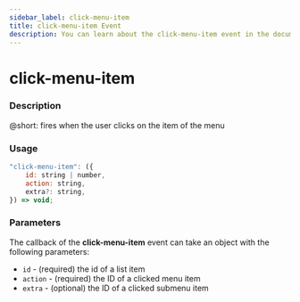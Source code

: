 ```yaml
---
sidebar_label: click-menu-item
title: click-menu-item Event
description: You can learn about the click-menu-item event in the documentation of the DHTMLX JavaScript To Do List library. Browse developer guides and API reference, try out code examples and live demos, and download a free 30-day evaluation version of DHTMLX To Do List.
---
```


# click-menu-item

### Description

@short: fires when the user clicks on the item of the menu

### Usage

~~~js
"click-menu-item": ({
    id: string | number,
    action: string,
    extra?: string,
}) => void;
~~~

### Parameters

The callback of the **click-menu-item** event can take an object with the following parameters:

- `id` - (required) the id of a list item
- `action` - (required) the ID of a clicked menu item
- `extra` - (optional) the ID of a clicked submenu item